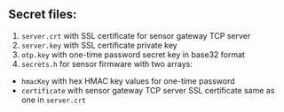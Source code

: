 Secret files:
--
1. `server.crt` with SSL certificate for sensor gateway TCP server
1. `server.key` with SSL certificate private key
1. `otp.key` with one-time password secret key in base32 format
1. `secrets.h` for sensor firmware with two arrays:
* `hmacKey` with hex HMAC key values for one-time password
* `certificate` with sensor gateway TCP server SSL certificate same as one in `server.crt`
